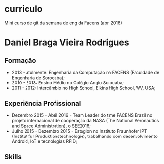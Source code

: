 # curriculo
Mini curso de git da semana de eng da Facens (abr. 2016)



# Daniel Braga Vieira Rodrigues

## Formação

- 2013 - atulmente: Engenharia da Computação na  FACENS (Faculdade de Engenharia de Sorocaba);
- 2010 - 2013: Ensino Médio no Colégio Anglo Sorocaba;
- 2011 - 2012: Intercâmbio no High School, Elkins High School, WV, USA;

## Experiência Profissional

- Dezembro 2015 - Abril 2016 - Team Leader do time FACENS Brazil no projeto internacional de cooperação da NASA (The National Aeronautics and Space Administration), o SEE2016;
- Julho 2015 - Dezembro 2015 - Estágion no Instituto Fraunhofer IPT (Institut fur Produktionstechnologie), trabalhando com desenvolvimento Android, IoT e tecnologias RFID;

## Skills